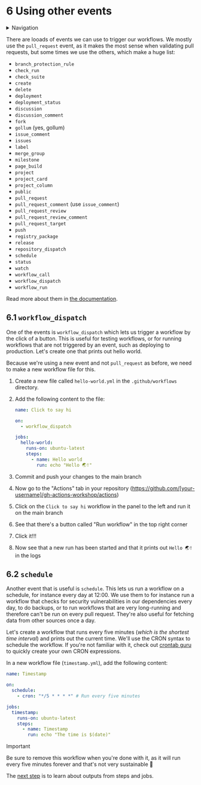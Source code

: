 # 6 Using other events

<details>
<summary>Navigation</summary>

1. ~~[Creating a workflow](../1/README.md)~~
1. ~~[Building code in a workflow](../2/README.md)~~
1. ~~[Running multiple jobs in parallel](../3/README.md)~~
1. ~~[Running jobs in sequence](../4/README.md)~~
1. ~~[Deploying to GitHub Pages](../5/README.md)~~
1. **Using other events to run workflows** (this task)
1. [Outputs from steps and jobs](../7/README.md)
1. [Keeping dependencies up to date with Dependabot](../8/README.md)

</details>

There are looads of events we can use to trigger our workflows.
We mostly use the `pull_request` event, as it makes the most sense when validating pull requests, but some times we use the others, which make a huge list:

- `branch_protection_rule`
- `check_run`
- `check_suite`
- `create`
- `delete`
- `deployment`
- `deployment_status`
- `discussion`
- `discussion_comment`
- `fork`
- `gollum` (yes, gollum)
- `issue_comment`
- `issues`
- `label`
- `merge_group`
- `milestone`
- `page_build`
- `project`
- `project_card`
- `project_column`
- `public`
- `pull_request`
- `pull_request_comment` (use `issue_comment`)
- `pull_request_review`
- `pull_request_review_comment`
- `pull_request_target`
- `push`
- `registry_package`
- `release`
- `repository_dispatch`
- `schedule`
- `status`
- `watch`
- `workflow_call`
- `workflow_dispatch`
- `workflow_run`

Read more about them in [the documentation](https://docs.github.com/en/actions/using-workflows/events-that-trigger-workflows).

## 6.1 `workflow_dispatch`

One of the events is `workflow_dispatch` which lets us trigger a workflow by the click of a button.
This is useful for testing workflows, or for running workflows that are not triggered by an event, such as deploying to production.
Let's create one that prints out hello world.

Because we're using a new event and not `pull_request` as before, we need to make a new workflow file for this.

1. Create a new file called `hello-world.yml` in the `.github/workflows` directory.
1. Add the following content to the file:

   ```yaml
   name: Click to say hi

   on:
     - workflow_dispatch

   jobs:
     hello-world:
       runs-on: ubuntu-latest
       steps:
         - name: Hello world
           run: echo "Hello 🌏!"
   ```

1. Commit and push your changes to the main branch
1. Now go to the "Actions" tab in your repository (<https://github.com/[your-username]/gh-actions-workshop/actions>)
1. Click on the `Click to say hi` workflow in the panel to the left and run it on the main branch
1. See that there's a button called "Run workflow" in the top right corner
1. Click it!!!
1. Now see that a new run has been started and that it prints out `Hello 🌏!` in the logs

## 6.2 `schedule`

Another event that is useful is `schedule`.
This lets us run a workflow on a schedule, for instance every day at 12:00.
We use them to for instance run a workflow that checks for security vulnerabilities in our dependencies every day, to do backups, or to run workflows that are very long-running and therefore can't be run on every pull request.
They're also useful for fetching data from other sources once a day.

Let's create a workflow that runs every five minutes (_which is the shortest time interval_) and prints out the current time.
We'll use the CRON syntax to schedule the workflow.
If you're not familiar with it, check out [crontab guru](https://crontab.guru/) to quickly create your own CRON expressions.

In a new workflow file (`timestamp.yml`), add the following content:

```yaml
name: Timestamp

on:
  schedule:
    - cron: "*/5 * * * *" # Run every five minutes

jobs:
  timestamp:
    runs-on: ubuntu-latest
    steps:
      - name: Timestamp
        run: echo "The time is $(date)"
```

> [!IMPORTANT]
> Be sure to remove this workflow when you're done with it, as it will run every five minutes forever and that's not very sustainable 🌱

The [next step](../7/README.md) is to learn about outputs from steps and jobs.
